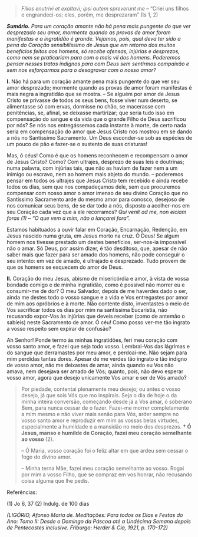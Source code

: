 > *Filios enutrivi et exaltavi; ipsi autem spreverunt me* – “Criei uns filhos e engrandeci-os; eles, porém, me desprezaram” (Is 1, 2)

***Sumário.** Para um coração amante não há pena mais pungente do que ver desprezado seu amor, mormente quando as provas de amor foram manifestas e a ingratidão é grande. Vejamos, pois, qual deva ter sido a pena do Coração sensibilíssimo de Jesus que em retorno dos muitos benefícios feitos aos homens, só recebe ofensas, injúrias e desprezos, como nem se praticariam para com o mais vil dos homens. Poderemos pensar nesses tratos indignos para com Deus sem sentirmos compaixão e sem nos esforçarmos para o desagravar com o nosso amor?*

**I.** Não há para um coração amante pena mais pungente do que ver seu amor desprezado; mormente quando as provas de amor foram manifestas é mais negra a ingratidão que se mostra. – Se alguém por amor de Jesus Cristo se privasse de todos os seus bens, fosse viver num deserto, se alimentasse só com ervas, dormisse no chão, se macerasse com penitências, se, afinal, se deixasse martirizar; que seria tudo isso em compensação do sangue e da vida que o grande Filho de Deus sacrificou por nós? Se nós nos entregássemos cada instante à morte, de certo nada seria em compensação do amor que Jesus Cristo nos mostrou em se dando a nós no Santíssimo Sacramento. Um Deus esconder-se sob as espécies de um pouco de pão e fazer-se o sustento de suas criaturas!

Mas, ó céus! Como é que os homens reconhecem e recompensam o amor de Jesus Cristo? Como? Com ultrajes, desprezo de suas leis e doutrinas; numa palavra, com injúrias tais, que não as haviam de fazer nem a um inimigo ou escravo, nem ao homem mais abjeto do mundo. – poderemos pensar em todos os ultrajes que Jesus Cristo tem recebido e ainda recebe todos os dias, sem que nos compadeçamos dele, sem que procuremos compensar com nosso amor o amor imenso de seu divino Coração que no Santíssimo Sacramento arde do mesmo amor para conosco, desejoso de nos comunicar seus bens, de se dar todo a nós, disposto a acolher-nos em seu Coração cada vez que a ele recorramos? *Qui venit ad me, non eiciam foras (1) – “O que vem a mim, não o lançarei fora”.*

Estamos habituados a ouvir falar em Coração, Encarnação, Redenção, em Jesus nascido numa gruta, em Jesus morto na cruz. Ó Deus! Se algum homem nos tivesse prestado um destes benefícios, ser-nos-ia impossível não o amar. Só Deus, por assim dizer, é tão desditoso, que, apesar de não saber mais que fazer para ser amado dos homens, não pode conseguir o seu intento: em vez de amado, é ultrajado e desprezado. Tudo provem de que os homens se esquecem do amor de Deus.

**II.** Coração do meu Jesus, abismo de misericórdia e amor, à vista de vossa bondade comigo e de minha ingratidão, como é possível não morrer eu e consumir-me de dor? Ó meu Salvador, depois de me haverdes dado o ser, ainda me destes todo o vosso sangue e a vida e Vos entregastes por amor de mim aos opróbrios e à morte. Não contente disto, inventastes o meio de Vos sacrificar todos os dias por mim na santíssima Eucaristia, não recusando expor-Vos às injúrias que deveis receber (como de antemão o sabíeis) neste Sacramento de amor. Ó céu! Como posso ver-me tão ingrato a vosso respeito sem expirar de confusão?

Ah Senhor! Ponde termo às minhas ingratidões, feri meu coração com vosso santo amor, e fazei que seja todo vosso. Lembrai-Vos das lágrimas e do sangue que derramastes por meu amor, e perdoai-me. Não sejam para mim perdidas tantas dores. Apesar de me verdes tão ingrato e tão indigno de vosso amor, não me deixastes de amar, ainda quando eu Vos não amava, nem desejava ser amado de Vós; quanto, pois, não devo esperar vosso amor, agora que desejo unicamente Vos amar e ser de Vós amado?

> Por piedade, contentai plenamente meu desejo; ou antes o vosso desejo, já que sois Vós que mo inspirais. Seja o dia de hoje o da minha inteira conversão, começando desde já a Vos amar, ó soberano Bem, para nunca cessar de o fazer. Fazei-me morrer completamente a mim mesmo e não viver mais senão para Vós, arder sempre no vosso santo amor e reproduzir em mim as vossas belas virtudes, especialmente a humildade e a mansidão no meio dos desprezos. **† Ó Jesus, manso e humilde de Coração, fazei meu coração semelhante ao vosso** (2).
>
> – Ó Maria, vosso coração foi o feliz altar em que ardeu sem cessar o fogo do divino amor.
>
> – Minha terna Mãe, fazei meu coração semelhante ao vosso. Rogai por mim a vosso Filho, que se compraz em vos honrar, não recusando coisa alguma que lhe pedis.

Referências:

\(1\) Jo 6, 37 (2) Indulg. de 100 dias

*(LIGÓRIO, Afonso Maria de. Meditações: Para todos os Dias e Festas do Ano: Tomo II: Desde o Domingo da Páscoa até a Undécima Semana depois de Pentecostes inclusive. Friburgo: Herder & Cia, 1921, p. 170-172)*
